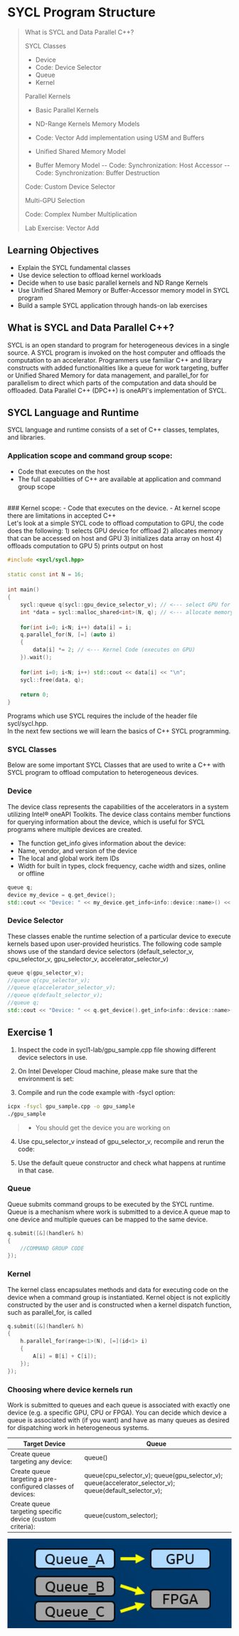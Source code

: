 # SYCL Program Structure
> What is SYCL and Data Parallel C++?
>
> SYCL Classes
>
> - Device
> - Code: Device Selector
> - Queue
> - Kernel
>
> Parallel Kernels
> - Basic Parallel Kernels
> - ND-Range Kernels
> Memory Models
>
> - Code: Vector Add implementation using USM and Buffers
> - Unified Shared Memory Model
> - Buffer Memory Model
> -- Code: Synchronization: Host Accessor
> -- Code: Synchronization: Buffer Destruction
>
> Code: Custom Device Selector
>
> Multi-GPU Selection
>
> Code: Complex Number Multiplication
>
> Lab Exercise: Vector Add

## Learning Objectives
- Explain the SYCL fundamental classes
- Use device selection to offload kernel workloads
- Decide when to use basic parallel kernels and ND Range Kernels
- Use Unified Shared Memory or Buffer-Accessor memory model in SYCL program
- Build a sample SYCL application through hands-on lab exercises

## What is SYCL and Data Parallel C++?
SYCL is an open standard to program for heterogeneous devices in a single source. A SYCL program is invoked on
the host computer and offloads the computation to an accelerator. Programmers use familiar C++ and library
constructs with added functionalities like a queue for work targeting, buffer or Unified Shared Memory for data
management, and parallel_for for parallelism to direct which parts of the computation and data should be
offloaded. Data Parallel C++ (DPC++) is oneAPI's implementation of SYCL.
<br>
## SYCL Language and Runtime
SYCL language and runtime consists of a set of C++ classes, templates, and libraries.

### Application scope and command group scope:
- Code that executes on the host
- The full capabilities of C++ are available at application and command group scope
<br>
### Kernel scope:
- Code that executes on the device.
- At kernel scope there are limitations in accepted C++
<br>
Let's look at a simple SYCL code to offload computation to GPU, the code does the following:
1) selects GPU device for offload
2) allocates memory that can be accessed on host and GPU
3) initializes data array on host
4) offloads computation to GPU
5) prints output on host

```C++
#include <sycl/sycl.hpp>

static const int N = 16;

int main()
{
    sycl::queue q(sycl::gpu_device_selector_v); // <--- select GPU for offload
    int *data = sycl::malloc_shared<int>(N, q); // <--- allocate memory
    
    for(int i=0; i<N; i++) data[i] = i;
    q.parallel_for(N, [=] (auto i)
    {
        data[i] *= 2; // <--- Kernel Code (executes on GPU)
    }).wait();
    
    for(int i=0; i<N; i++) std::cout << data[i] << "\n";
    sycl::free(data, q);
    
    return 0;
}
```

Programs which use SYCL requires the include of the header file sycl/sycl.hpp.
<br>
In the next few sections we will learn the basics of C++ SYCL programming.
<br>
### SYCL Classes
Below are some important SYCL Classes that are used to write a C++ with SYCL program to offload computation
to heterogeneous devices.
<br>
### Device
The device class represents the capabilities of the accelerators in a system utilizing Intel® oneAPI Toolkits. The
device class contains member functions for querying information about the device, which is useful for SYCL programs
where multiple devices are created.
- The function get_info gives information about the device:
- Name, vendor, and version of the device
- The local and global work item IDs
- Width for built in types, clock frequency, cache width and sizes, online or offline

```C++
queue q;
device my_device = q.get_device();
std::cout << "Device: " << my_device.get_info<info::device::name>() << "\n";
```
### Device Selector
These classes enable the runtime selection of a particular device to execute kernels based upon user-provided
heuristics. The following code sample shows use of the standard device selectors (default_selector_v,
cpu_selector_v, gpu_selector_v, accelerator_selector_v)


```C++
queue q(gpu_selector_v);
//queue q(cpu_selector_v);
//queue q(accelerator_selector_v);
//queue q(default_selector_v);
//queue q;
std::cout << "Device: " << q.get_device().get_info<info::device::name>() << "\n";
```

## Exercise 1
1. Inspect the code in sycl1-lab/gpu_sample.cpp file showing different device selectors in use.

2. On Intel Developer Cloud machine, please make sure that the environment is set:

3. Compile and run the code example with -fsycl option:
```Bash
icpx -fsycl gpu_sample.cpp -o gpu_sample
./gpu_sample
```
>- You should get the device you are working on

4. Use cpu_selector_v instead of gpu_selector_v, recompile and rerun the code:

5. Use the default queue constructor and check what happens at runtime in that case.

### Queue
Queue submits command groups to be executed by the SYCL runtime. Queue is a mechanism where work is
submitted to a device.A queue map to one device and multiple queues can be mapped to the same device.

```C++
q.submit([&](handler& h)
{
    //COMMAND GROUP CODE
});
```

### Kernel
The kernel class encapsulates methods and data for executing code on the device when a command group is
instantiated. Kernel object is not explicitly constructed by the user and is constructed when a kernel dispatch
function, such as parallel_for, is called


```C++
q.submit([&](handler& h)
{
    h.parallel_for(range<1>(N), [=](id<1> i)
    {
        A[i] = B[i] + C[i]);
    });
});
```

### Choosing where device kernels run
Work is submitted to queues and each queue is associated with exactly one device (e.g. a specific GPU, CPU or
FPGA). You can decide which device a queue is associated with (if you want) and have as many queues as desired
for dispatching work in heterogeneous systems.

| Target Device                                               | Queue              | 
| ------------------------------------------------------------| ------------------ |
| Create queue targeting any device:                          | queue()            |
| Create queue targeting a pre-configured classes of devices: | queue(cpu_selector_v); queue(gpu_selector_v); queue(accelerator_selector_v); queue(default_selector_v); |
| Create queue targeting specific device (custom criteria):   | queue(custom_selector);    |

![](pics/queue-1.png)



```C++

```

```C++

```

```C++

```

```Bash

```

```Bash

```

